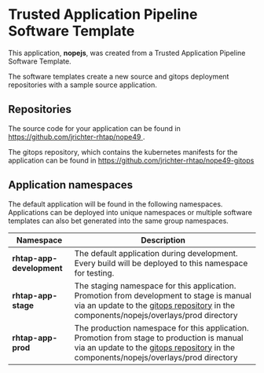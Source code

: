 # Trusted Application Pipeline Software Template

This application, **nopejs**, was created from a Trusted Application Pipeline Software Template.

The software templates create a new source and gitops deployment repositories with a sample source application. 

## Repositories

The source code for your application can be found in [https://github.com/jrichter-rhtap/nope49 ](https://github.com/jrichter-rhtap/nope49 ).
 
The gitops repository, which contains the kubernetes manifests for the application can be found in 
[https://github.com/jrichter-rhtap/nope49-gitops ](https://github.com/jrichter-rhtap/nope49-gitops ) 

## Application namespaces 

The default application will be found in the following namespaces. Applications can be deployed into unique namespaces or multiple software templates can also bet generated into the same group namespaces.  

|  Namespace   |  Description   |  
| -------- | -------- |   
| **rhtap-app-development** | The default application during development. Every build will be deployed to this namespace for testing. | 
| **rhtap-app-stage** | The staging namespace for this application. Promotion from development to stage is manual via an update to the [gitops repository](https://github.com/jrichter-rhtap/nope49-gitops ) in the components/nopejs/overlays/prod directory |  
| **rhtap-app-prod** | The production namespace for this application. Promotion from stage to production is manual via an update to the [gitops repository](https://github.com/jrichter-rhtap/nope49-gitops ) in the components/nopejs/overlays/prod directory | 